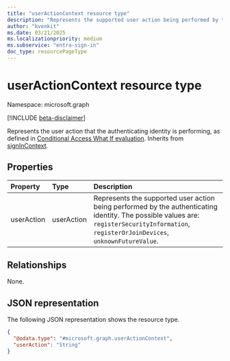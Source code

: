 ```yaml
---
title: "userActionContext resource type"
description: "Represents the supported user action being performed by the authenticating identity"
author: "kvenkit"
ms.date: 03/21/2025
ms.localizationpriority: medium
ms.subservice: "entra-sign-in"
doc_type: resourcePageType
---
```


# userActionContext resource type

Namespace: microsoft.graph

[!INCLUDE [beta-disclaimer](../../includes/beta-disclaimer.md)]

Represents the user action that the authenticating identity is performing, as defined in [Conditional Access What If evaluation](../api/conditionalaccessroot-evaluate.md). Inherits from [signInContext](../resources/signincontext.md).


## Properties
|Property|Type|Description|
|:---|:---|:---|
|userAction|userAction|Represents the supported user action being performed by the authenticating identity. The possible values are: `registerSecurityInformation`, `registerOrJoinDevices`, `unknownFutureValue`.|

## Relationships
None.

## JSON representation
The following JSON representation shows the resource type.
<!-- {
  "blockType": "resource",
  "@odata.type": "microsoft.graph.userActionContext"
}
-->
``` json
{
  "@odata.type": "#microsoft.graph.userActionContext",
  "userAction": "String"
}
```


